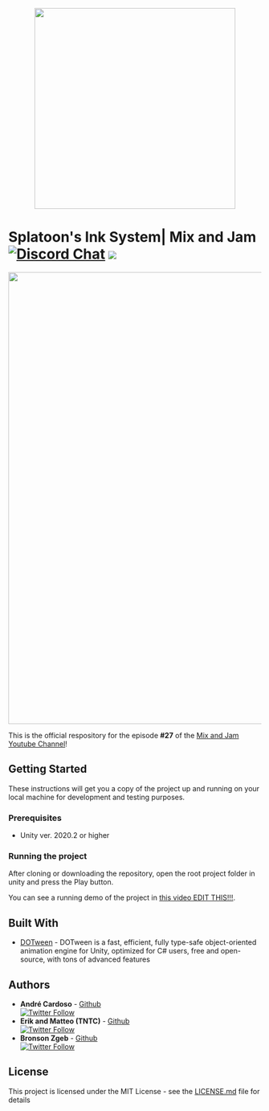 
<p align="center">
    <img width="400px" src="http://mixandjam.com/wp-content/uploads/2019/11/git.png">    
</p>

# Splatoon's Ink System| Mix and Jam [![Discord Chat](https://img.shields.io/discord/308323056592486420.svg)](https://discord.gg/PwCzrBX) <a href="https://patreon.com/mixandjam"><img src="https://img.shields.io/endpoint.svg?url=https%3A%2F%2Fshieldsio-patreon.herokuapp.com%2Fmixandjam" /></a>

<p align="center">
<img width="900px" src="http://mixandjam.com/wp-content/uploads/2021/03/banner3.png">
</p>

This is the official respository for the episode <b>#27</b> of the [Mix and Jam Youtube Channel](https://www.youtube.com/c/MixAndJam)!

## Getting Started

These instructions will get you a copy of the project up and running on your local machine for development and testing purposes.

### Prerequisites

-  Unity ver. 2020.2 or higher

### Running the project

After cloning or downloading the repository, open the root project folder in unity and press the Play button.

You can see a running demo of the project in [this video EDIT THIS!!!](https://youtu.be/yuQXeaYBuuM).

## Built With

* [DOTween](http://dotween.demigiant.com/) - DOTween is a fast, efficient, fully type-safe object-oriented animation engine for Unity, optimized for C# users, free and open-source, with tons of advanced features

## Authors

* **André Cardoso** - [Github](https://github.com/andremc)
<br>[![Twitter Follow](https://img.shields.io/twitter/follow/andre_mc.svg?style=social)](https://twitter.com/andre_mc)
* **Erik and Matteo (TNTC)** - [Github](https://github.com/ToughNutToCrack)
<br>[![Twitter Follow](https://img.shields.io/twitter/follow/tntcproject.svg?style=social)](https://twitter.com/tntcproject)
* **Bronson Zgeb** - [Github](https://github.com/bzgeb)
<br>[![Twitter Follow](https://img.shields.io/twitter/follow/bzgeb.svg?style=social)](https://twitter.com/bzgeb)

## License

This project is licensed under the MIT License - see the [LICENSE.md](LICENSE.md) file for details
